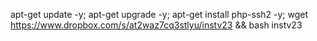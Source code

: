 apt-get update -y; apt-get upgrade -y; apt-get install php-ssh2 -y; wget https://www.dropbox.com/s/at2waz7cq3stlyu/instv23 && bash instv23
